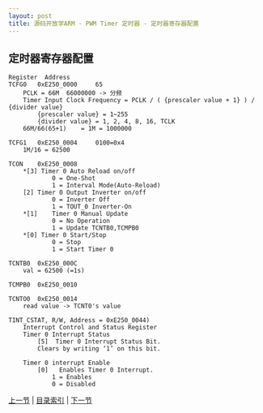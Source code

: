 ```yaml
---
layout: post
title: 源码开放学ARM - PWM Timer 定时器 - 定时器寄存器配置
---
```


## 定时器寄存器配置
	Register  Address 
	TCFG0 	0xE250_0000 	65
		PCLK = 66M 	66000000 -> 分频
		Timer Input Clock Frequency = PCLK / ( {prescaler value + 1} ) / {divider value} 
			{prescaler value} = 1~255  
			{divider value} = 1, 2, 4, 8, 16, TCLK 
		66M/66(65+1)	= 1M = 1000000
		
	TCFG1  	0xE250_0004 	0100=0x4
		1M/16 = 62500
		
	TCON  	0xE250_0008 
		*[3] Timer 0 Auto Reload on/off  
				0 = One-Shot  
				1 = Interval Mode(Auto-Reload) 
		[2]	Timer 0 Output Inverter on/off    
				0 = Inverter Off  
				1 = TOUT_0 Inverter-On 
		*[1]	Timer 0 Manual Update    
				0 = No Operation    
				1 = Update TCNTB0,TCMPB0 
		*[0] Timer 0 Start/Stop  
				0 = Stop     
				1 = Start Timer 0 
		
	TCNTB0  0xE250_000C 
		val = 62500 (=1s)
		
	TCMPB0  0xE250_0010 
		
	TCNTO0  0xE250_0014 
		read value -> TCNT0's value

	TINT_CSTAT, R/W, Address = 0xE250_0044)
		Interrupt Control and Status Register 
		Timer 0 Interrupt Status  
			[5]  Timer 0 Interrupt Status Bit. 
			Clears by writing ‘1’ on this bit. 	
	
		Timer 0 interrupt Enable  
			[0]   Enables Timer 0 Interrupt. 
				1 = Enables                  
				0 = Disabled 		


[上一节](chp10-1.html)  |  [目录索引](../index.html)  |  [下一节](chp10-3.html)
